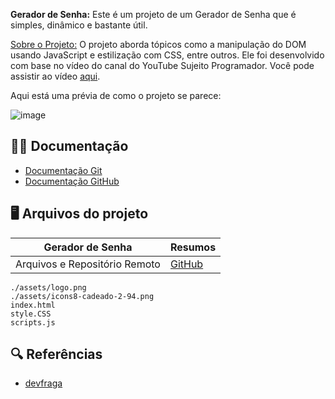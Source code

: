 
**Gerador de Senha:**
Este é um projeto de um Gerador de Senha que é simples, dinâmico e bastante útil.

[Sobre o Projeto:](https://github.com/Jusimargv)
O projeto aborda tópicos como a manipulação do DOM usando JavaScript e estilização com CSS, entre outros. Ele foi desenvolvido com base no vídeo do canal do YouTube Sujeito Programador. Você pode assistir ao vídeo [aqui](https://bit.ly/3ZVXrRC).

Aqui está uma prévia de como o projeto se parece:

![image](https://user-images.githubusercontent.com/94311606/231347707-28ccfc85-8ceb-446e-addc-490b3e0b701e.png) 


##  🐱‍🏍 Documentação
 * [Documentação Git](https://git-scm.com/doc)
 * [Documentação GitHub](https://docs.github.com/pt)


## 🖥 Arquivos do projeto

| Gerador de Senha | Resumos |
|-------|---------|
|Arquivos e Repositório Remoto| [GitHub](https://github.com/jusimargv/projetos_frontend) |

```
./assets/logo.png
./assets/icons8-cadeado-2-94.png
index.html
style.CSS
scripts.js

```

## 🔍 Referências
*  [devfraga](https://github.com/devfraga/gerador-senha-youtube)
